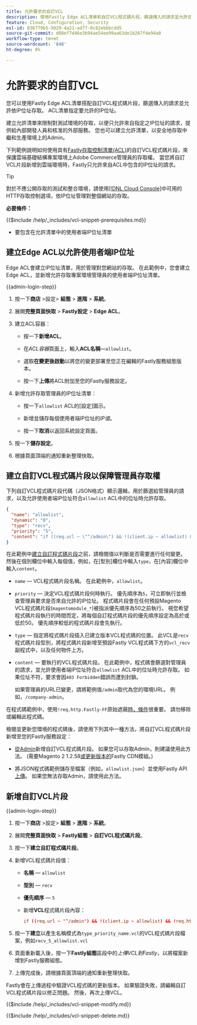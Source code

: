 ```yaml
---
title: 允許要求的自訂VCL
description: 使用Fastly Edge ACL清單和自訂VCL程式碼片段，篩選傳入的請求並允許透過IP位址存取Adobe Commerce網站。
feature: Cloud, Configuration, Security
exl-id: 836779b5-5029-4a21-ad77-0c82ebbbcdd5
source-git-commit: d08ef7d46e3b94ae54ee99aa63de1b267f4e94a0
workflow-type: tm+mt
source-wordcount: '848'
ht-degree: 0%

---
```


# 允許要求的自訂VCL

您可以使用Fastly Edge ACL清單搭配自訂VCL程式碼片段，篩選傳入的請求並允許依IP位址存取。 ACL清單指定要允許的IP位址。

建立允許清單來限制對測試環境的存取，以便只允許來自指定之IP位址的請求，提供給內部開發人員和核准的外部服務。 您也可以建立允許清單，以安全地存取中繼和生產環境上的Admin。

下列範例說明如何使用具有[Fastly存取控制清單(ACL)](https://docs.fastly.com/guides/access-control-lists/about-acls)的自訂VCL程式碼片段，來保護雲端基礎結構專案環境上Adobe Commerce管理員的存取權。 當您將自訂VCL片段新增到雲端環境時，Fastly只允許來自ACL中包含的IP位址的請求。

>[!TIP]
>
>對於不應公開存取的測試和整合環境，請使用[[!DNL Cloud Console]](../project/overview.md#access-the-project-web-interface)中可用的HTTP存取控制選項，依IP位址管理對整個網站的存取。

**必要條件：**


{{$include /help/_includes/vcl-snippet-prerequisites.md}}

- 要包含在允許清單中的使用者端IP位址清單

## 建立Edge ACL以允許使用者端IP位址

Edge ACL會建立IP位址清單，用於管理對您網站的存取。 在此範例中，您會建立Edge ACL，並新增允許存取專案環境管理員的使用者端IP位址清單。

{{admin-login-step}}

1. 按一下&#x200B;**商店** >設定> **組態** > **進階** > **系統**。

1. 展開&#x200B;**完整頁面快取** > **Fastly設定** > **Edge ACL**。

1. 建立ACL容器：

   - 按一下&#x200B;**新增ACL**。

   - 在&#x200B;*ACL容器*&#x200B;頁面上，輸入&#x200B;**ACL名稱**—`allowlist`。

   - 選取&#x200B;**在變更後啟動**&#x200B;以將您的變更部署至您正在編輯的Fastly服務組態版本。

   - 按一下&#x200B;**上傳**&#x200B;將ACL附加至您的Fastly服務設定。

1. 新增允許存取管理員的IP位址清單：

   - 按一下`allowlist` ACL的[設定]圖示。

   - 新增並儲存每個使用者端IP位址的&#x200B;*IP值*。

   - 按一下&#x200B;**取消**&#x200B;以返回系統設定頁面。

1. 按一下&#x200B;**儲存設定**。

1. 根據頁面頂端的通知重新整理快取。

## 建立自訂VCL程式碼片段以保障管理員存取權

下列自訂VCL程式碼片段代碼（JSON格式）顯示邏輯，用於篩選給管理員的請求，以及允許使用者端IP位址符合`allowlist` ACL中的位址時允許存取。

```json
{
  "name": "allowlist",
  "dynamic": "0",
  "type": "recv",
  "priority": "5",
  "content": "if ((req.url ~ \"^/admin\") && !(client.ip ~ allowlist) && !req.http.Fastly-FF) { error 403 \"Forbidden\"; }"
}
```

在此範例中[建立自訂程式碼片段](https://experienceleague.adobe.com/docs/commerce-on-cloud/user-guide/cdn/custom-vcl-snippets/fastly-vcl-allowlist.html?lang=zh-Hant#add-the-custom-vcl-snippet)之前，請檢閱值以判斷是否需要進行任何變更。 然後在個別欄位中輸入每個值，例如，在[型別]欄位中輸入`type`，在[內容]欄位中輸入`content`。

- `name` — VCL程式碼片段名稱。 在此範例中，`allowlist`。

- `priority` — 決定VCL程式碼片段何時執行。 優先順序為`5`，可立即執行並檢查管理員要求是否來自允許的IP位址。 程式碼片段會在任何預設Magento VCL程式碼片段(`magentomodule_*`)被指派優先順序為50之前執行。 視您希望程式碼片段執行的時間而定，將每個自訂程式碼片段的優先順序設定為高於或低於50。 優先順序較低的程式碼片段會先執行。

- `type` — 指定將程式碼片段插入已建立版本VCL程式碼的位置。 此VCL是`recv`程式碼片段型別，將程式碼片段新增至預設Fastly VCL程式碼下方的`vcl_recv`副程式中，以及任何物件上方。

- `content` — 要執行的VCL程式碼片段。 在此範例中，程式碼會篩選對管理員的請求，並允許使用者端IP位址符合`allowlist` ACL中的位址時允許存取。 如果位址不符，要求會因`403 Forbidden`錯誤而遭到封鎖。

  如果管理員的URL已變更，請將範例值`/admin`取代為您的環境URL。 例如，`/company-admin`。

在程式碼範例中，使用`!req.http.Fastly-FF`原始遮蔽[時，條件](fastly-custom-cache-configuration.md#configure-back-ends-and-origin-shielding)很重要。 請勿移除或編輯此程式碼。

檢閱並更新您環境的程式碼後，請使用下列其中一種方法，將自訂VCL程式碼片段新增至您的Fastly服務設定：

- [從Admin](#add-the-custom-vcl-snippet)新增自訂VCL程式碼片段。 如果您可以存取Admin，則建議使用此方法。 (需要Magento 2 1.2.58[或更新版本的](fastly-configuration.md#upgrade)Fastly CDN模組。)

- 將JSON程式碼範例儲存至檔案（例如，`allowlist.json`）並使用Fastly API[上傳](fastly-vcl-custom-snippets.md#manage-custom-vcl-snippets-using-the-api)。 如果您無法存取Admin，請使用此方法。

## 新增自訂VCL片段

{{admin-login-step}}

1. 按一下&#x200B;**商店** >設定> **組態** > **進階** > **系統**。

1. 展開&#x200B;**完整頁面快取** > **Fastly組態** > **自訂VCL程式碼片段**。

1. 按一下&#x200B;**建立自訂程式碼片段**。

1. 新增VCL程式碼片段值：

   - **名稱** — `allowlist`

   - **型別** — `recv`

   - **優先順序** — `5`

   - 新增&#x200B;**VCL**&#x200B;程式碼片段內容：

     ```conf
     if ((req.url ~ "^/admin") && !(client.ip ~ allowlist) && !req.http.Fastly-FF) { error 403 "Forbidden";}
     ```

1. 按一下&#x200B;**建立**&#x200B;以產生名稱模式為`type_priority_name.vcl`的VCL程式碼片段檔案，例如`recv_5_allowlist.vcl`

1. 頁面重新載入後，按一下&#x200B;**Fastly組態**&#x200B;區段中的&#x200B;*上傳VCL到Fastly*，以將檔案新增到Fastly服務組態。

1. 上傳完成後，請根據頁面頂端的通知重新整理快取。

Fastly會在上傳過程中驗證VCL程式碼的更新版本。 如果驗證失敗，請編輯自訂VCL程式碼片段以修正問題。 然後，再次上傳VCL。

{{$include /help/_includes/vcl-snippet-modify.md}}

{{$include /help/_includes/vcl-snippet-delete.md}}

<!-- Last updated from includes: 2025-01-27 17:16:28 -->
